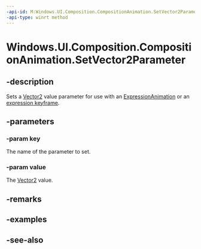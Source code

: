 ```yaml
---
-api-id: M:Windows.UI.Composition.CompositionAnimation.SetVector2Parameter(System.String,Windows.Foundation.Numerics.Vector2)
-api-type: winrt method
---
```


<!-- Method syntax
public void SetVector2Parameter(System.String key, Windows.Foundation.Numerics.Vector2 value)
-->

# Windows.UI.Composition.CompositionAnimation.SetVector2Parameter

## -description
Sets a [Vector2](../windows.foundation.numerics/vector2.md) value parameter for use with an [ExpressionAnimation](expressionanimation.md) or an [expression keyframe](keyframeanimation_insertexpressionkeyframe_1955314135.md).



## -parameters
### -param key
The name of the parameter to set.

### -param value
The [Vector2](../windows.foundation.numerics/vector2.md) value.

## -remarks

## -examples

## -see-also
